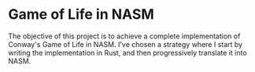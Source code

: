 # Game of Life in NASM

The objective of this project is to achieve a complete implementation of Conway's Game of Life in NASM. I've chosen a strategy where I start by writing the implementation in Rust, and then progressively translate it into NASM.

